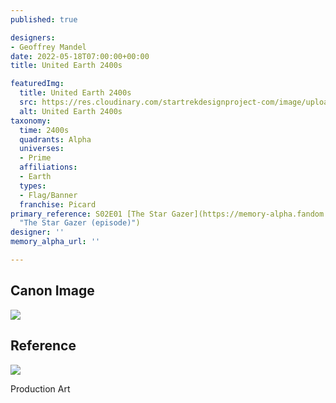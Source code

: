 ```yaml
---
published: true

designers:
- Geoffrey Mandel
date: 2022-05-18T07:00:00+00:00
title: United Earth 2400s

featuredImg:
  title: United Earth 2400s
  src: https://res.cloudinary.com/startrekdesignproject-com/image/upload/v1652848534/United-Earth-2400s.png
  alt: United Earth 2400s
taxonomy:
  time: 2400s
  quadrants: Alpha
  universes:
  - Prime
  affiliations:
  - Earth
  types:
  - Flag/Banner
  franchise: Picard
primary_reference: S02E01 [The Star Gazer](https://memory-alpha.fandom.com/wiki/The_Star_Gazer_(episode)
  "The Star Gazer (episode)")
designer: ''
memory_alpha_url: ''

---
```

## Canon Image

![](https://res.cloudinary.com/startrekdesignproject-com/image/upload/v1652511551/Flag-Set-Distance_PCD-2x1.jpg)

## Reference

![](https://res.cloudinary.com/startrekdesignproject-com/image/upload/v1652917434/United-Earth-Flag_Ref.jpg)

Production Art